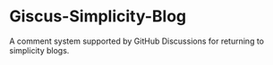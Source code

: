# Giscus-Simplicity-Blog
A comment system supported by GitHub Discussions for returning to simplicity blogs.
